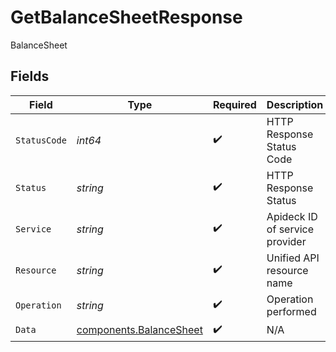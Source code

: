 # GetBalanceSheetResponse

BalanceSheet


## Fields

| Field                                                              | Type                                                               | Required                                                           | Description                                                        | Example                                                            |
| ------------------------------------------------------------------ | ------------------------------------------------------------------ | ------------------------------------------------------------------ | ------------------------------------------------------------------ | ------------------------------------------------------------------ |
| `StatusCode`                                                       | *int64*                                                            | :heavy_check_mark:                                                 | HTTP Response Status Code                                          | 200                                                                |
| `Status`                                                           | *string*                                                           | :heavy_check_mark:                                                 | HTTP Response Status                                               | OK                                                                 |
| `Service`                                                          | *string*                                                           | :heavy_check_mark:                                                 | Apideck ID of service provider                                     | quickbooks                                                         |
| `Resource`                                                         | *string*                                                           | :heavy_check_mark:                                                 | Unified API resource name                                          | BalanceSheets                                                      |
| `Operation`                                                        | *string*                                                           | :heavy_check_mark:                                                 | Operation performed                                                | one                                                                |
| `Data`                                                             | [components.BalanceSheet](../../models/components/balancesheet.md) | :heavy_check_mark:                                                 | N/A                                                                |                                                                    |